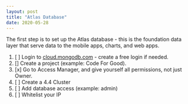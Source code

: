 ```yaml
---
layout: post
title: "Atlas Database"
date: 2020-05-28
---
```


The first step is to set up the Atlas database - this is the foundation data layer that serve data to the mobile apps, charts, and web apps.

1. [ ] Login to <A HREF="https://cloud.mongodb.com">cloud.mongodb.com</A> - create a free login if needed.
1. [] Create a project (example: Code For Good). 
1. [x] Go to Access Manager, and give yourself all permissions, not just Owner.
1. [ ] Create a 4.4 Cluster
1. [ ] Add database access (example: admin)
1. [ ] Whitelist your IP




